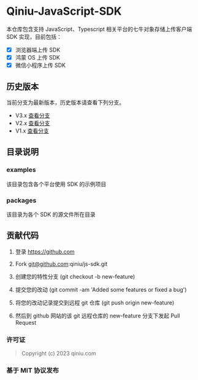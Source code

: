 # Qiniu-JavaScript-SDK

本仓库包含支持 JavaScript、Typescript 相关平台的七牛对象存储上传客户端 SDK 实现，目前包括：

- [x] 浏览器端上传 SDK
- [x] 鸿蒙 OS 上传 SDK
- [x] 微信小程序上传 SDK

## 历史版本

当前分支为最新版本，历史版本请查看下列分支。

- V3.x [查看分支](https://github.com/qiniu/js-sdk/tree/3.x)
- V2.x [查看分支](https://github.com/qiniu/js-sdk/tree/2.x)
- V1.x [查看分支](https://github.com/qiniu/js-sdk/tree/1.x)

## 目录说明

### examples

该目录包含各个平台使用 SDK 的示例项目

### packages

该目录为各个 SDK 的源文件所在目录

## 贡献代码

1. 登录 <https://github.com>

2. Fork git@github.com:qiniu/js-sdk.git

3. 创建您的特性分支 (git checkout -b new-feature)

4. 提交您的改动 (git commit -am 'Added some features or fixed a bug')

5. 将您的改动记录提交到远程 git 仓库 (git push origin new-feature)

6. 然后到 github 网站的该 git 远程仓库的 new-feature 分支下发起 Pull Request

<a id="license"></a>

### 许可证

> Copyright (c) 2023 qiniu.com

### 基于 MIT 协议发布